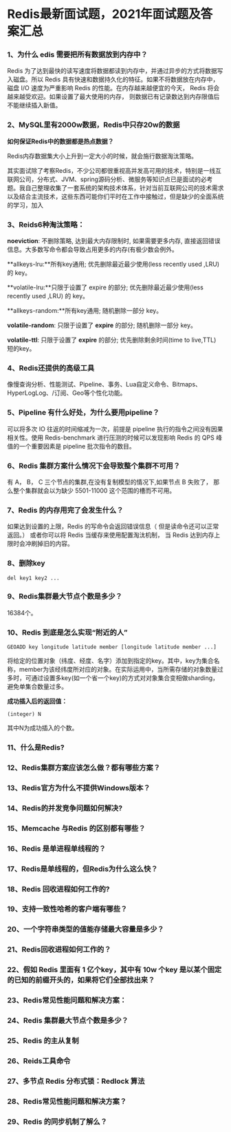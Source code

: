 # Redis最新面试题，2021年面试题及答案汇总

### 1、为什么 edis 需要把所有数据放到内存中？

Redis 为了达到最快的读写速度将数据都读到内存中，并通过异步的方式将数据写入磁盘。所以 Redis 具有快速和数据持久化的特征。如果不将数据放在内存中， 磁盘 I/O 速度为严重影响 Redis 的性能。在内存越来越便宜的今天， Redis 将会越来越受欢迎。如果设置了最大使用的内存， 则数据已有记录数达到内存限值后不能继续插入新值。


### 2、MySQL里有2000w数据，Redis中只存20w的数据

**如何保证Redis中的数据都是热点数据？**

Redis内存数据集大小上升到一定大小的时候，就会施行数据淘汰策略。

其实面试除了考察Redis，不少公司都很重视高并发高可用的技术，特别是一线互联网公司，分布式、JVM、spring源码分析、微服务等知识点已是面试的必考题。我自己整理收集了一套系统的架构技术体系，针对当前互联网公司的技术需求以及结合主流技术，这些东西可能你们平时在工作中接触过，但是缺少的全面系统的学习，加入
### 3、Reids6种淘汰策略：

**noeviction**: 不删除策略, 达到最大内存限制时, 如果需要更多内存, 直接返回错误信息。大多数写命令都会导致占用更多的内存(有极少数会例外。

**allkeys-lru:**所有key通用; 优先删除最近最少使用(less recently used ,LRU) 的 key。

**volatile-lru:**只限于设置了 expire 的部分; 优先删除最近最少使用(less recently used ,LRU) 的 key。

**allkeys-random:**所有key通用; 随机删除一部分 key。

**volatile-random**: 只限于设置了 **expire** 的部分; 随机删除一部分 key。

**volatile-ttl**: 只限于设置了 **expire** 的部分; 优先删除剩余时间(time to live,TTL) 短的key。


### 4、Redis还提供的高级工具

像慢查询分析、性能测试、Pipeline、事务、Lua自定义命令、Bitmaps、HyperLogLog、/订阅、Geo等个性化功能。


### 5、Pipeline 有什么好处，为什么要用pipeline？

可以将多次 IO 往返的时间缩减为一次，前提是 pipeline 执行的指令之间没有因果相关性。使用 Redis-benchmark 进行压测的时候可以发现影响 Redis 的 QPS 峰值的一个重要因素是 pipeline 批次指令的数目。


### 6、Redis 集群方案什么情况下会导致整个集群不可用？

有 A， B， C 三个节点的集群,在没有复制模型的情况下,如果节点 B 失败了， 那么整个集群就会以为缺少 5501-11000 这个范围的槽而不可用。


### 7、Redis 的内存用完了会发生什么？

如果达到设置的上限，Redis 的写命令会返回错误信息（ 但是读命令还可以正常返回。） 或者你可以将 Redis 当缓存来使用配置淘汰机制， 当 Redis 达到内存上限时会冲刷掉旧的内容。


### 8、删除key

```
del key1 key2 ...
```


### 9、Redis集群最大节点个数是多少？

16384个。


### 10、Redis 到底是怎么实现“附近的人”

```
GEOADD key longitude latitude member [longitude latitude member ...]
```

将给定的位置对象（纬度、经度、名字）添加到指定的key。其中，key为集合名称，member为该经纬度所对应的对象。在实际运用中，当所需存储的对象数量过多时，可通过设置多key(如一个省一个key)的方式对对象集合变相做sharding，避免单集合数量过多。

**成功插入后的返回值：**

```
(integer) N
```

其中N为成功插入的个数。



### 11、什么是Redis?
### 12、Redis集群方案应该怎么做？都有哪些方案？
### 13、Redis官方为什么不提供Windows版本？
### 14、Redis的并发竞争问题如何解决?
### 15、Memcache 与Redis 的区别都有哪些？
### 16、Redis 是单进程单线程的？
### 17、Redis是单线程的，但Redis为什么这么快？
### 18、Redis 回收进程如何工作的?
### 19、支持一致性哈希的客户端有哪些？
### 20、一个字符串类型的值能存储最大容量是多少？
### 21、Redis回收进程如何工作的？
### 22、假如 Redis 里面有 1 亿个key，其中有 10w 个key 是以某个固定的已知的前缀开头的，如果将它们全部找出来？
### 23、Redis常见性能问题和解决方案：
### 24、Redis 集群最大节点个数是多少？
### 25、Redis 的主从复制
### 26、Reids工具命令
### 27、多节点 Redis 分布式锁：Redlock 算法
### 28、Redis常见性能问题和解决方案？
### 29、Redis 的同步机制了解么？





